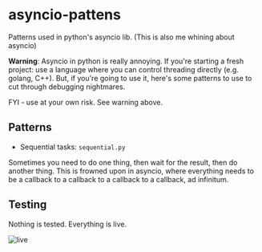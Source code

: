 # asyncio-pattens
Patterns used in python's asyncio lib.
(This is also me whining about asyncio) 

**Warning**: Asyncio in python is really annoying. If you're starting a fresh project: use a language where you can control threading directly (e.g. golang, C++). But, if you're going to use it, here's some patterns to use to cut through debugging nightmares. 

FYI - use at your own risk. See warning above.

## Patterns

- Sequential tasks: `sequential.py`

Sometimes you need to do one thing, then wait for the result, then do another thing. This is frowned upon in asyncio, where everything needs to be a callback to a callback to a callback to a callback, ad infinitum.


## Testing

Nothing is tested. Everything is live.

![live](https://media.tenor.com/VyodLiYTspcAAAAd/bill-o-reilly-fuck-it.gif)
